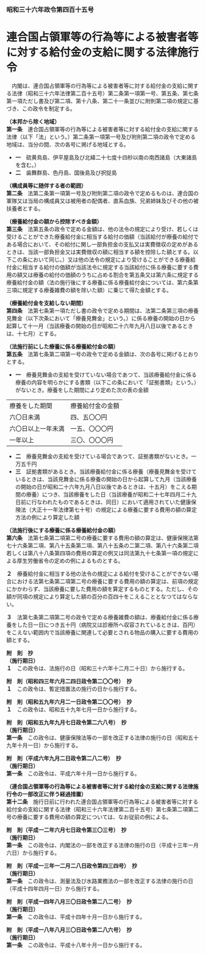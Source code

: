 ### 昭和三十六年政令第四百十五号  
# 連合国占領軍等の行為等による被害者等に対する給付金の支給に関する法律施行令  
　内閣は、連合国占領軍等の行為等による被害者等に対する給付金の支給に関する法律（昭和三十六年法律第二百十五号）第二条第一項第一号、第五条、第七条第一項ただし書及び第二項、第十八条、第二十一条並びに附則第二項の規定に基づき、この政令を制定する。  
  
**（本邦から除く地域）**  
**第一条**　連合国占領軍等の行為等による被害者等に対する給付金の支給に関する法律（以下「法」という。）第二条第一項第一号及び附則第二項の政令で定める地域は、当分の間、次の各号に掲げる地域とする。  
* **一**　硫黄鳥島、伊平屋島及び北緯二十七度十四秒以南の南西諸島（大東諸島を含む。）  
* **二**　歯舞群島、色丹島、国後島及び択捉島  
  
**（構成員等に随伴する者の範囲）**  
**第二条**　法第二条第一項第一号及び附則第二項の政令で定めるものは、連合国の軍隊又は当局の構成員又は被用者の配偶者、直系血族、兄弟姉妹及びその他の被扶養者とする。  
  
**（療養給付金の額から控除すべき金額）**  
**第三条**　法第五条の政令で定める金額は、他の法令の規定により受け、若しくは受けることができた療養給付金に相当する給付の価額（当該給付が療養の給付である場合において、その給付に関し一部負担金の支払又は実費徴収の定めがあるときは、当該一部負担金又は実費徴収の額に相当する額を控除した額とする。以下この条において同じ。）又は他の法令の規定により受けることができる療養給付金に相当する給付の価額が当該法令に規定する当該給付に係る療養に要する費用の額又は療養の給付の価額のうちに占める割合を第五条又は第六条に規定する療養給付金の額（法の施行後にする療養に係る療養給付金については、第六条第三項に規定する療養雑費の額を除いた額）に乗じて得た金額とする。  
  
**（療養給付金を支給しない期間）**  
**第四条**　法第七条第一項ただし書の政令で定める期間は、法第二条第三項の療養見舞金（以下次条において「療養見舞金」という。）に係る療養の開始の日から起算して十一月（当該療養の開始の日が昭和二十六年九月八日以後であるときは、十七月）とする。  
  
**（法施行前にした療養に係る療養給付金の額）**  
**第五条**　法第七条第二項第一号の政令で定める金額は、次の各号に掲げるとおりとする。  
* **一**　療養見舞金の支給を受けていない場合であつて、当該療養給付金に係る療養の内容を明らかにする書類（以下この条において「証拠書類」という。）がないとき。療養をした期間により定めた次の表の金額  

|||  
| --- | --- |  
|療養をした期間|療養給付金の金額|  
|六〇日未満|四、五〇〇円|  
|六〇日以上一年未満|一五、〇〇〇円|  
|一年以上|三〇、〇〇〇円|  
  
* **二**　療養見舞金の支給を受けている場合であつて、証拠書類がないとき。一万五千円  
* **三**　証拠書類があるとき。当該療養給付金に係る療養（療養見舞金を受けているときは、当該見舞金に係る療養の開始の日から起算して九月（当該療養の開始の日が昭和二十六年九月八日以後であるときは、十五月）をこえる期間の療養）につき、当該療養をした日（当該療養が昭和二十七年四月二十九日前に行なわれたものであるときは、同日）において適用されていた健康保険法（大正十一年法律第七十号）の規定による療養に要する費用の額の算定方法の例により算定した額  
  
**（法施行後にする療養に係る療養給付金の額）**  
**第六条**　法第七条第二項第二号の療養に要する費用の額の算定は、健康保険法第七十六条第二項、第八十五条第二項、第八十五条の二第二項、第八十六条第二項若しくは第八十八条第四項の費用の算定の例又は同法第九十七条第一項の規定による厚生労働省令の定めの例によるものとする。  
  
**２**　療養給付金に相当する他の法令の規定による給付を受けることができない場合における法第七条第二項第二号の療養に要する費用の額の算定は、前項の規定にかかわらず、当該療養に要した費用の額を算定するものとする。ただし、その額が同項の規定により算定した額の百分の百四十をこえることとなつてはならない。  
  
**３**　法第七条第二項第二号の政令で定める療養雑費の額は、療養給付金に係る療養をした日一日につき五十円（病院又は診療所へ収容されているときは、百円）をこえない範囲内で当該療養に関連して必要とされる物品の購入に要する費用の額とする。  
  
**附　則　抄**  
**（施行期日）**  
**１**　この政令は、法施行の日（昭和三十六年十二月二十日）から施行する。  
  
**附　則（昭和四三年六月二四日政令第二〇〇号）　抄**  
**１**　この政令は、暫定措置法の施行の日から施行する。  
  
**附　則（昭和五九年六月二一日政令第二〇〇号）　抄**  
**１**　この政令は、昭和五十九年七月一日から施行する。  
  
**附　則（昭和五九年九月七日政令第二六八号）　抄**  
**（施行期日）**  
**第一条**　この政令は、健康保険法等の一部を改正する法律の施行の日（昭和五十九年十月一日）から施行する。  
  
**附　則（平成六年九月二日政令第二八二号）　抄**  
**（施行期日）**  
**第一条**　この政令は、平成六年十月一日から施行する。  
  
**（連合国占領軍等の行為等による被害者等に対する給付金の支給に関する法律施行令の一部改正に伴う経過措置）**  
**第十二条**　施行日前に行われた連合国占領軍等の行為等による被害者等に対する給付金の支給に関する法律（昭和三十六年法律第二百十五号）第七条第二項第二号の療養に要する費用の額の算定については、なお従前の例による。  
  
**附　則（平成一二年六月七日政令第三〇三号）　抄**  
**（施行期日）**  
**第一条**　この政令は、内閣法の一部を改正する法律の施行の日（平成十三年一月六日）から施行する。  
  
**附　則（平成一三年一二月二八日政令第四三四号）　抄**  
**（施行期日）**  
**第一条**　この政令は、測量法及び水路業務法の一部を改正する法律の施行の日（平成十四年四月一日）から施行する。  
  
**附　則（平成一四年八月三〇日政令第二八二号）　抄**  
**（施行期日）**  
**第一条**　この政令は、平成十四年十月一日から施行する。  
  
**附　則（平成一八年八月三〇日政令第二八六号）　抄**  
**（施行期日）**  
**第一条**　この政令は、平成十八年十月一日から施行する。  
  
